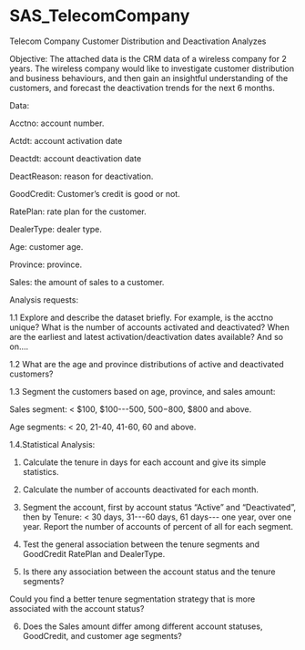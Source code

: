 # SAS_TelecomCompany
Telecom Company Customer Distribution and Deactivation Analyzes

Objective:
The attached data is the CRM data of a wireless company for 2 years. The wireless company would like to investigate customer distribution and business behaviours, and then gain an insightful understanding of the customers, and forecast the deactivation trends for the next 6 months.

Data:

Acctno: account number.

Actdt: account activation date

Deactdt: account deactivation date

DeactReason: reason for deactivation.

GoodCredit: Customer’s credit is good or not.

RatePlan: rate plan for the customer.

DealerType: dealer type.

Age: customer age.

Province: province.

Sales: the amount of sales to a customer.

Analysis requests:

1.1  Explore and describe the dataset briefly. For example, is the acctno unique? What is the number of accounts activated and deactivated? When are the earliest and latest activation/deactivation dates available? And so on….

1.2  What are the age and province distributions of active and deactivated customers?

1.3 Segment the customers based on age, province, and sales amount:

Sales segment: < $100, $100---500, $500-$800, $800 and above.

Age segments: < 20, 21-40, 41-60, 60 and above.

1.4.Statistical Analysis:

1) Calculate the tenure in days for each account and give its simple statistics.
   
2) Calculate the number of accounts deactivated for each month.

3) Segment the account, first by account status “Active” and “Deactivated”, then by Tenure: < 30 days, 31---60 days, 61 days--- one year, over one year. Report the number of accounts of percent of all for each segment.
   
4) Test the general association between the tenure segments and GoodCredit RatePlan and DealerType.
   
5) Is there any association between the account status and the tenure segments?
   
Could you find a better tenure segmentation strategy that is more associated with the account status?

6) Does the Sales amount differ among different account statuses, GoodCredit, and customer age segments?

